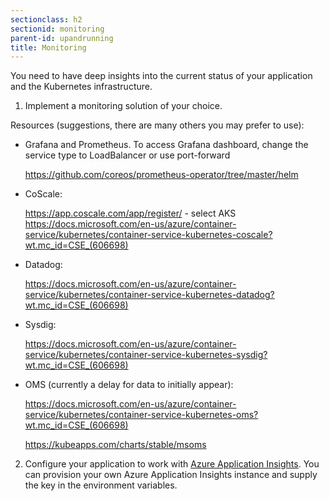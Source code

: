 ```yaml
---
sectionclass: h2
sectionid: monitoring
parent-id: upandrunning
title: Monitoring
---
```


You need to have deep insights into the current status of your application and
the Kubernetes infrastructure.


1.  Implement a monitoring solution of your choice. 

Resources (suggestions, there are many others you may prefer to use):

-   Grafana and Prometheus. To access Grafana dashboard, change the service type to LoadBalancer or use port-forward 

    <https://github.com/coreos/prometheus-operator/tree/master/helm>

-   CoScale:

    <https://app.coscale.com/app/register/> - select AKS
    <https://docs.microsoft.com/en-us/azure/container-service/kubernetes/container-service-kubernetes-coscale?wt.mc_id=CSE_(606698)>

-   Datadog:

    <https://docs.microsoft.com/en-us/azure/container-service/kubernetes/container-service-kubernetes-datadog?wt.mc_id=CSE_(606698)>

-   Sysdig:
   
    <https://docs.microsoft.com/en-us/azure/container-service/kubernetes/container-service-kubernetes-sysdig?wt.mc_id=CSE_(606698)>

-   OMS (currently a delay for data to initially appear):

    <https://docs.microsoft.com/en-us/azure/container-service/kubernetes/container-service-kubernetes-oms?wt.mc_id=CSE_(606698)>

    <https://kubeapps.com/charts/stable/msoms>

2. Configure your application to work with [Azure Application Insights](https://docs.microsoft.com/en-us/azure/application-insights/app-insights-overview?wt.mc_id=CSE_(606698)). You can provision your own Azure Application Insights instance and supply the key in the environment variables.

